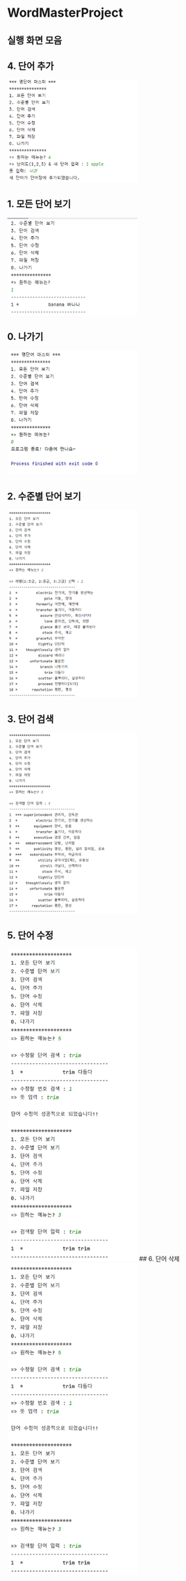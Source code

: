 # WordMasterProject
## 실행 화면 모음
## 4. 단어 추가

<img src='https://github.com/jeeyunryu/WordMasterProject/blob/master/screenshots/Screenshot%202022-09-07%20195420.png?raw=true' width='300'>

## 1. 모든 단어 보기

<img src='https://github.com/jeeyunryu/WordMasterProject/blob/master/screenshots/Screenshot%202022-09-03%20111946.png?raw=true' width='300'>

## 0. 나가기

<img src='https://github.com/jeeyunryu/WordMasterProject/blob/master/screenshots/Screenshot%202022-09-03%20112650.png?raw=true' width='300'>

## 2. 수준별 단어 보기
<img src='https://github.com/jeeyunryu/WordMasterProject/blob/master/screenshots/Screenshot%202022-09-15%20205357.png?raw=true' width='300'>

## 3. 단어 검색 
<img src='https://github.com/jeeyunryu/WordMasterProject/blob/master/screenshots/Screenshot%202022-09-15%20205918.png?raw=true' width='300'>

## 5. 단어 수정
<img src='https://github.com/jeeyunryu/WordMasterProject/blob/master/screenshots/Screenshot%202022-09-15%20210114.png?raw=true' width='300'>
## 6. 단어 삭제
<img src='https://github.com/jeeyunryu/WordMasterProject/blob/master/screenshots/Screenshot%202022-09-15%20210114.png?raw=true' width='300'>
